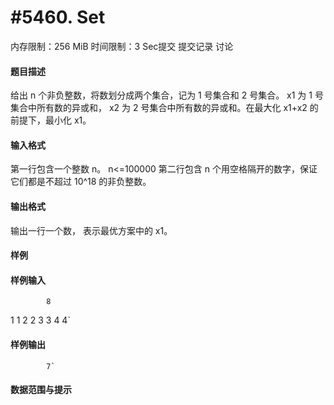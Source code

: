 
# #5460. Set
内存限制：256 MiB 时间限制：3 Sec提交 提交记录 讨论
#### 题目描述
给出 n 个非负整数，将数划分成两个集合，记为 1 号集合和 2 号集合。 x1
为 1 号集合中所有数的异或和， x2 为 2 号集合中所有数的异或和。在最大化
x1+x2 的前提下，最小化 x1。


#### 输入格式
第一行包含一个整数 n。 n<=100000
第二行包含 n 个用空格隔开的数字，保证它们都是不超过 10^18 的非负整数。


#### 输出格式
输出一行一个数， 表示最优方案中的 x1。


#### 样例

#### 样例输入

			8
1 1 2 2 3 3 4 4`
#### 样例输出

			7`
#### 数据范围与提示


